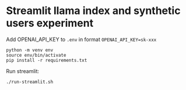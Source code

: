 # Streamlit llama index and synthetic users experiment

Add OPENAI_API_KEY to `.env` in format `OPENAI_API_KEY=sk-xxx`

```
python -m venv env
source env/bin/activate
pip install -r requirements.txt
```

Run streamlit:
```
./run-streamlit.sh
```

